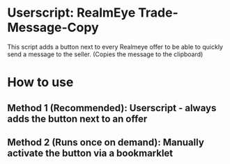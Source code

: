 # Userscript: RealmEye Trade-Message-Copy
This script adds a button next to every Realmeye offer to be able to quickly send a message to the seller. 
(Copies the message to the clipboard)


# How to use

## Method 1 (Recommended): Userscript - always adds the button next to an offer

## Method 2 (Runs once on demand): Manually activate the button via a bookmarklet

